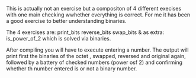This is actually not an exercise but a compositon of 4 different execises with one main checking wwhether everything is correct.
For me it has been a good exercise to better understanding binaries.

The 4 exercises are:
print_bits
reverse_bits
swap_bits
& as extra: is_power_of_2 which is solved via binaries.

After compiling you will have to execute entering a number.
The output will print first the binaries of the octet , swapped, reversed and original again, followed by a battery of checked numbers (power osf 2) and confirming whether th number entered is or not a binary number.